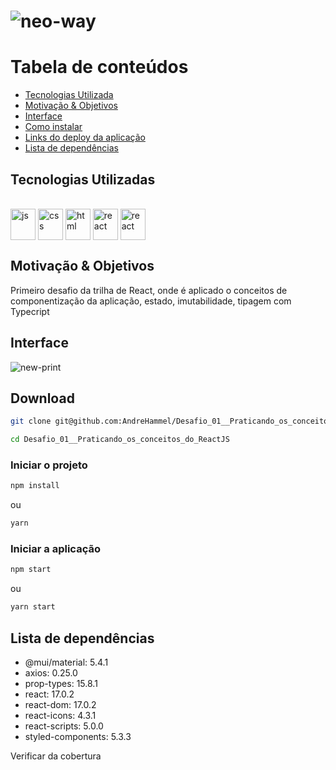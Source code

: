 # ![neo-way](https://user-images.githubusercontent.com/54488551/161454111-58794b8a-5d48-4178-af60-207d1652f631.jpg)

# Tabela de conteúdos

<!--ts-->

- [Tecnologias Utilizada](#tecnologias-utilizadas)
- [Motivação & Objetivos](#Motivação--Objetivos)
- [Interface](#Interface)
- [Como instalar](#como-instalar)
- [Links do deploy da aplicação](#Links-do-deploy-da-aplicação)
- [Lista de dependências](#lista-de-dependencias)

<!--te-->

## Tecnologias Utilizadas

<div style="display: inline-block" align="left"><br>
  <img align="center" alt="js" height="50" width="40" src="https://cdn.jsdelivr.net/gh/devicons/devicon/icons/javascript/javascript-original.svg" />
  <img align="center" alt="css" height="50" width="40" src="https://cdn.jsdelivr.net/gh/devicons/devicon/icons/css3/css3-original.svg" />
  <img align="center" alt="html" height="50" width="40" src="https://cdn.jsdelivr.net/gh/devicons/devicon/icons/html5/html5-original.svg" />
  <img align="center" alt="react" height="50" width="40" src="https://cdn.jsdelivr.net/gh/devicons/devicon/icons/react/react-original.svg" />
  <img align="center" alt="react" height="50" width="40" src="https://cdn.jsdelivr.net/gh/devicons/devicon/icons/typescript/typescript-original.svg" />
</div>

## Motivação & Objetivos

Primeiro desafio da trilha de React, onde é aplicado o conceitos de componentização da aplicação, estado, imutabilidade, tipagem com Typecript

## Interface

![new-print]()

## Download

```sh
git clone git@github.com:AndreHammel/Desafio_01__Praticando_os_conceitos_do_ReactJS

```

```sh
cd Desafio_01__Praticando_os_conceitos_do_ReactJS

```

### Iniciar o projeto

```sh
npm install
```

ou

```sh
yarn
```

### Iniciar a aplicação

```sh
npm start
```

ou

```sh
yarn start
```

## Lista de dependências

- @mui/material: 5.4.1
- axios: 0.25.0
- prop-types: 15.8.1
- react: 17.0.2
- react-dom: 17.0.2
- react-icons: 4.3.1
- react-scripts: 5.0.0
- styled-components: 5.3.3

Verificar da cobertura
